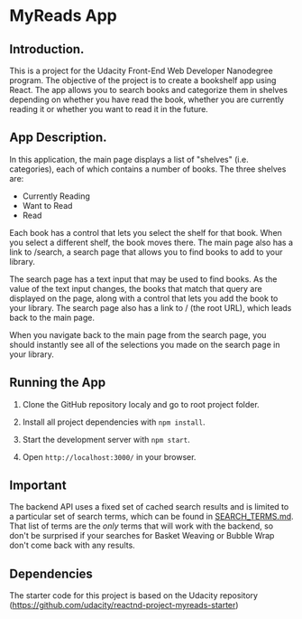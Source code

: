 # MyReads App

## Introduction.

This is a project for the Udacity Front-End Web Developer
Nanodegree program. The objective of the project is to create
a bookshelf app using React. The app allows you to search books
and categorize them in shelves depending on whether you have read
the book, whether you are currently reading it or whether you want
to read it in the future.

## App Description.

In this application, the main page displays a list of "shelves" (i.e. categories), each of which contains a number of books. The three shelves are:

* Currently Reading
* Want to Read
* Read

Each book has a control that lets you select the shelf for that book. When you select a different shelf, the book moves there. The main page also has a link to /search, a search page that allows you to find books to add to your library.

The search page has a text input that may be used to find books. As the value of the text input changes, the books that match that query are displayed on the page, along with a control that lets you add the book to your library. The search page also has a link to / (the root URL), which leads back to the main page.

When you navigate back to the main page from the search page, you should instantly see all of the selections you made on the search page in your library.

## Running the App

1. Clone the GitHub repository localy and go to root project folder.

2. Install all project dependencies with `npm install`.

3. Start the development server with `npm start`.

4. Open `http://localhost:3000/` in your browser.

## Important
The backend API uses a fixed set of cached search results and is limited to a particular set of search terms, which can be found in [SEARCH_TERMS.md](SEARCH_TERMS.md). That list of terms are the _only_ terms that will work with the backend, so don't be surprised if your searches for Basket Weaving or Bubble Wrap don't come back with any results.

## Dependencies

The starter code for this project is based on the Udacity repository
(https://github.com/udacity/reactnd-project-myreads-starter)